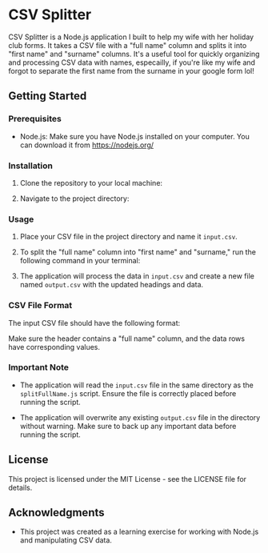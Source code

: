 # CSV Splitter

CSV Splitter is a Node.js application I built to help my wife with her holiday club forms. It takes a CSV file with a "full name" column and splits it into "first name" and "surname" columns. It's a useful tool for quickly organizing and processing CSV data with names, especailly, if you're like my wife and forgot to separate the first name from the surname in your google form lol!

## Getting Started

### Prerequisites

- Node.js: Make sure you have Node.js installed on your computer. You can download it from https://nodejs.org/

### Installation

1. Clone the repository to your local machine:

2. Navigate to the project directory:
### Usage

1. Place your CSV file in the project directory and name it `input.csv`.

2. To split the "full name" column into "first name" and "surname," run the following command in your terminal:

3. The application will process the data in `input.csv` and create a new file named `output.csv` with the updated headings and data.

### CSV File Format

The input CSV file should have the following format:


Make sure the header contains a "full name" column, and the data rows have corresponding values.

### Important Note

- The application will read the `input.csv` file in the same directory as the `splitFullName.js` script. Ensure the file is correctly placed before running the script.

- The application will overwrite any existing `output.csv` file in the directory without warning. Make sure to back up any important data before running the script.

## License

This project is licensed under the MIT License - see the LICENSE file for details.

## Acknowledgments

- This project was created as a learning exercise for working with Node.js and manipulating CSV data.



